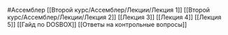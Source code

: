 #Ассемблер 
[[Второй курс/Ассемблер/Лекции/Лекция 1]]
[[Второй курс/Ассемблер/Лекции/Лекция 2]]
[[Лекция 3]]
[[Лекция 4]]
[[Лекция 5]]
[[Гайд по DOSBOX]]
[[Ответы на контрольные вопросы]]
